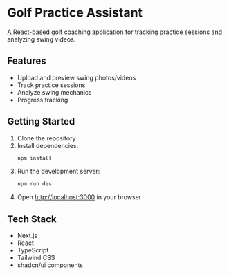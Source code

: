 # Golf Practice Assistant

A React-based golf coaching application for tracking practice sessions and analyzing swing videos.

## Features

- Upload and preview swing photos/videos
- Track practice sessions
- Analyze swing mechanics
- Progress tracking

## Getting Started

1. Clone the repository
2. Install dependencies:
   ```bash
   npm install
   ```
3. Run the development server:
   ```bash
   npm run dev
   ```
4. Open [http://localhost:3000](http://localhost:3000) in your browser

## Tech Stack

- Next.js
- React
- TypeScript
- Tailwind CSS
- shadcn/ui components